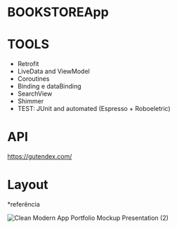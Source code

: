# BOOKSTOREApp 

# TOOLS

- Retrofit
- LiveData and ViewModel 
- Coroutines
- Binding e dataBinding
- SearchView
- Shimmer
- TEST: JUnit and automated (Espresso + Roboeletric) 

# API 
https://gutendex.com/

# Layout
*referência

![Clean Modern App Portfolio Mockup Presentation (2)](https://github.com/BruMedeiross/BOOKSTORE/assets/62109684/da06d532-3645-423b-9923-e2e5bf85744b)

